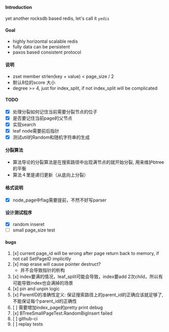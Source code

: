 #### Introduction
yet another rocksdb based redis, let's call it `yedis`

#### Goal
- highly horizontal scalable redis
- fully data can be persistent
- paxos based consistent protocol


#### 说明
- zset member strlen(key + value) < page_size / 2
- 默认8位的score 大小
- degree >= 4, just for index_split, if not index_split will be complicated
#### TODO
- [x] 处理分裂如何记住当前需要分裂节点的位子
- [x] 是否要记住当前page的父节点
- [x] 实现search
- [x] leaf node需要前后指针
- [x] 测试util的Random和随机字符串的生成

#### 分裂算法
- 算法导论的分裂算法是在搜索路径中出现满节点的就开始分裂, 用来维护btree的平衡
- 算法４里是递归更新（从底向上分裂）

#### 格式说明
- [x] node_page中flag需要提前，不然不好写parser

#### 设计测试程序
- [x] random inseret
- [ ] small page_size test

#### bugs
1. [x] current page_id will be wrong after page return back to memory, if not call SetPageID implicitly
2. [x] map erase will cause pointer destruct?
    - 并不会导致指针的析构 
3. [x] index要满的情况，leaf_split可能会导致，index要add 2次child，所以有可能导致index也会满掉的场景
4. [x] pin and unpin logic
5. [x] ParentID的准确性定义: 保证搜索路径上的parent_id的正确应该就足够了, 不能保证每个parent_id的正确性
6. [ ] 需要增加index_page的pretty print debug  
7. [x] BTreeSmallPageTest.RandomBigInsert failed
8. [ ] github-ci
9. [ ] replay tests
